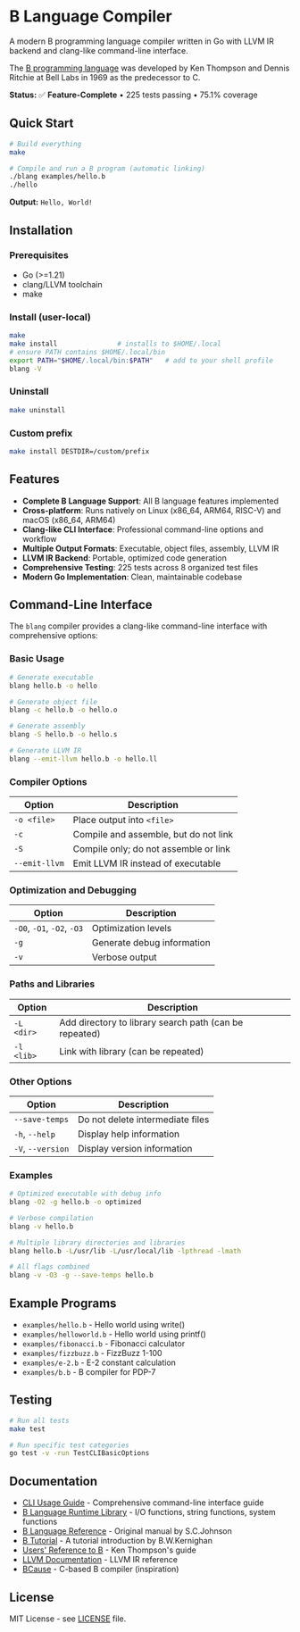 # B Language Compiler

A modern B programming language compiler written in Go with LLVM IR backend and clang-like command-line interface.

The [B programming language](https://en.wikipedia.org/wiki/B_(programming_language)) was developed by Ken Thompson and Dennis Ritchie at Bell Labs in 1969 as the predecessor to C.

**Status:** ✅ **Feature-Complete** • 225 tests passing • 75.1% coverage

## Quick Start

```bash
# Build everything
make

# Compile and run a B program (automatic linking)
./blang examples/hello.b
./hello
```

**Output:** `Hello, World!`

## Installation

### Prerequisites
- Go (>=1.21)
- clang/LLVM toolchain
- make

### Install (user-local)
```bash
make
make install               # installs to $HOME/.local
# ensure PATH contains $HOME/.local/bin
export PATH="$HOME/.local/bin:$PATH"   # add to your shell profile
blang -V
```

### Uninstall
```bash
make uninstall
```

### Custom prefix
```bash
make install DESTDIR=/custom/prefix
```

## Features

- **Complete B Language Support**: All B language features implemented
- **Cross-platform**: Runs natively on Linux (x86_64, ARM64, RISC-V) and macOS (x86_64, ARM64)
- **Clang-like CLI Interface**: Professional command-line options and workflow
- **Multiple Output Formats**: Executable, object files, assembly, LLVM IR
- **LLVM IR Backend**: Portable, optimized code generation
- **Comprehensive Testing**: 225 tests across 8 organized test files
- **Modern Go Implementation**: Clean, maintainable codebase

## Command-Line Interface

The `blang` compiler provides a clang-like command-line interface with comprehensive options:

### Basic Usage

```bash
# Generate executable
blang hello.b -o hello

# Generate object file
blang -c hello.b -o hello.o

# Generate assembly
blang -S hello.b -o hello.s

# Generate LLVM IR
blang --emit-llvm hello.b -o hello.ll
```

### Compiler Options

| Option | Description |
|--------|-------------|
| `-o <file>` | Place output into `<file>` |
| `-c` | Compile and assemble, but do not link |
| `-S` | Compile only; do not assemble or link |
| `--emit-llvm` | Emit LLVM IR instead of executable |

### Optimization and Debugging

| Option | Description |
|--------|-------------|
| `-O0`, `-O1`, `-O2`, `-O3` | Optimization levels |
| `-g` | Generate debug information |
| `-v` | Verbose output |

### Paths and Libraries

| Option | Description |
|--------|-------------|
| `-L <dir>` | Add directory to library search path (can be repeated) |
| `-l <lib>` | Link with library (can be repeated) |

### Other Options

| Option | Description |
|--------|-------------|
| `--save-temps` | Do not delete intermediate files |
| `-h`, `--help` | Display help information |
| `-V`, `--version` | Display version information |

### Examples

```bash
# Optimized executable with debug info
blang -O2 -g hello.b -o optimized

# Verbose compilation
blang -v hello.b

# Multiple library directories and libraries
blang hello.b -L/usr/lib -L/usr/local/lib -lpthread -lmath

# All flags combined
blang -v -O3 -g --save-temps hello.b
```

## Example Programs

- `examples/hello.b` - Hello world using write()
- `examples/helloworld.b` - Hello world using printf()
- `examples/fibonacci.b` - Fibonacci calculator
- `examples/fizzbuzz.b` - FizzBuzz 1-100
- `examples/e-2.b` - E-2 constant calculation
- `examples/b.b` - B compiler for PDP-7

## Testing

```bash
# Run all tests
make test

# Run specific test categories
go test -v -run TestCLIBasicOptions
```

## Documentation

- [CLI Usage Guide](doc/CLI.md) - Comprehensive command-line interface guide
- [B Language Runtime Library](runtime/README.md) - I/O functions, string functions, system functions
- [B Language Reference](https://github.com/sergev/blang/raw/refs/heads/main/doc/bref.pdf) - Original manual by S.C.Johnson
- [B Tutorial](https://github.com/sergev/blang/raw/refs/heads/main/doc/btut.pdf) - A tutorial introduction by B.W.Kernighan
- [Users' Reference to B](https://github.com/sergev/blang/raw/refs/heads/main/doc/kbman.pdf) - Ken Thompson's guide
- [LLVM Documentation](https://llvm.org/docs/LangRef.html) - LLVM IR reference
- [BCause](https://github.com/Spydr06/BCause) - C-based B compiler (inspiration)

## License

MIT License - see [LICENSE](LICENSE) file.

